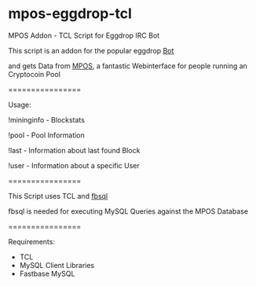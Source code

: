 mpos-eggdrop-tcl
================

MPOS Addon - TCL Script for Eggdrop IRC Bot

This script is an addon for the popular eggdrop <a href="http://www.eggheads.org">Bot</a>

and gets Data from <a href="https://github.com/TheSerapher/php-mpos">MPOS</a>, a fantastic Webinterface for people running an Cryptocoin Pool



================

Usage: 

!mininginfo  - Blockstats

!pool        - Pool Information

!last        - Information about last found Block

!user <user> - Information about a specific User
       
================

This Script uses TCL and <a href="http://www.fastbase.co.nz/fbsql/index.html">fbsql</a>

fbsql is needed for executing MySQL Queries against the MPOS Database

================

Requirements:

 - TCL
 - MySQL Client Libraries
 - Fastbase MySQL

